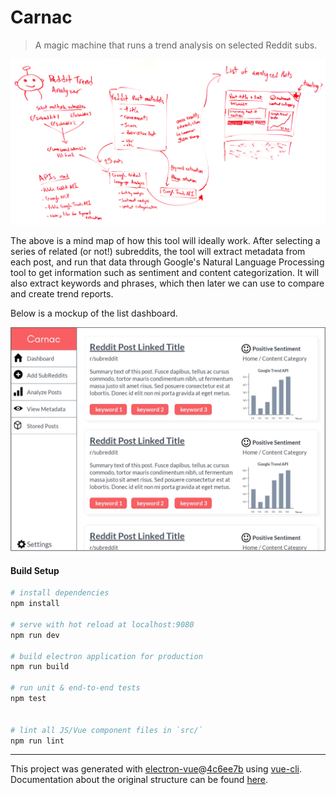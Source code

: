 # Carnac

> A magic machine that runs a trend analysis on selected Reddit subs.

![Reddit Trend Analyzer](https://github.com/kyletaylored/carnac/raw/master/static/reddit%20trend%20analyzer.jpg)

The above is a mind map of how this tool will ideally work. After selecting a series of related (or not!) subreddits, the tool will extract metadata from each post, and run that data through Google's Natural Language Processing tool to get information such as sentiment and content categorization. It will also extract keywords and phrases, which then later we can use to compare and create trend reports. 

Below is a mockup of the list dashboard.

![Carnac Dashboard](https://github.com/kyletaylored/carnac/raw/master/static/dashboard-outline.jpg)

#### Build Setup

``` bash
# install dependencies
npm install

# serve with hot reload at localhost:9080
npm run dev

# build electron application for production
npm run build

# run unit & end-to-end tests
npm test


# lint all JS/Vue component files in `src/`
npm run lint

```

---

This project was generated with [electron-vue](https://github.com/SimulatedGREG/electron-vue)@[4c6ee7b](https://github.com/SimulatedGREG/electron-vue/tree/4c6ee7bf4f9b4aa647a22ec1c1ca29c2e59c3645) using [vue-cli](https://github.com/vuejs/vue-cli). Documentation about the original structure can be found [here](https://simulatedgreg.gitbooks.io/electron-vue/content/index.html).
